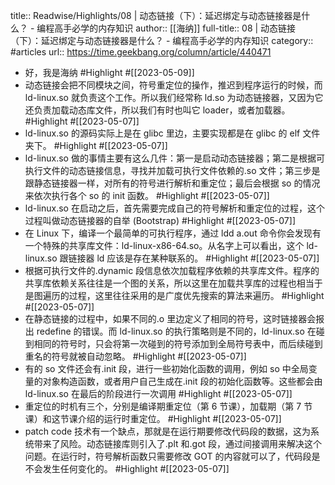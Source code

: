 title:: Readwise/Highlights/08 | 动态链接（下）：延迟绑定与动态链接器是什么？ - 编程高手必学的内存知识
author:: [[海纳]]
full-title:: 08 | 动态链接（下）：延迟绑定与动态链接器是什么？ - 编程高手必学的内存知识
category:: #articles
url:: https://time.geekbang.org/column/article/440471

- 好，我是海纳 #Highlight #[[2023-05-09]]
- 动态链接会把不同模块之间，符号重定位的操作，推迟到程序运行的时候，而 ld-linux.so 就负责这个工作。所以我们经常称 ld.so 为动态链接器，又因为它还负责加载动态库文件，所以我们有时也叫它 loader，或者加载器。 #Highlight #[[2023-05-07]]
- ld-linux.so 的源码实际上是在 glibc 里边，主要实现都是在 glibc 的 elf 文件夹下。 #Highlight #[[2023-05-07]]
- ld-linux.so 做的事情主要有这么几件：第一是启动动态链接器；第二是根据可执行文件的动态链接信息，寻找并加载可执行文件依赖的.so 文件；第三步是跟静态链接器一样，对所有的符号进行解析和重定位；最后会根据 so 的情况来依次执行各个 so 的 init 函数。 #Highlight #[[2023-05-07]]
- ld-linux.so 在启动之后，首先需要完成自己的符号解析和重定位的过程，这个过程叫做动态链接器的自举 (Bootstrap) #Highlight #[[2023-05-07]]
- 在 Linux 下，编译一个最简单的可执行程序，通过 ldd a.out 命令你会发现有一个特殊的共享库文件：ld-linux-x86-64.so。从名字上可以看出，这个 ld-linux.so 跟链接器 ld 应该是存在某种联系的。 #Highlight #[[2023-05-07]]
- 根据可执行文件的.dynamic 段信息依次加载程序依赖的共享库文件。程序的共享库依赖关系往往是一个图的关系，所以这里在加载共享库的过程也相当于是图遍历的过程，这里往往采用的是广度优先搜索的算法来遍历。 #Highlight #[[2023-05-07]]
- 在静态链接的过程中，如果不同的.o 里边定义了相同的符号，这时链接器会报出 redefine 的错误。而 ld-linux.so 的执行策略则是不同的，ld-linux.so 在碰到相同的符号时，只会将第一次碰到的符号添加到全局符号表中，而后续碰到重名的符号就被自动忽略。 #Highlight #[[2023-05-07]]
- 有的 so 文件还会有.init 段，进行一些初始化函数的调用，例如 so 中全局变量的对象构造函数，或者用户自己生成在.init 段的初始化函数等。这些都会由 ld-linux.so 在最后的阶段进行一次调用 #Highlight #[[2023-05-07]]
- 重定位的时机有三个，分别是编译期重定位（第 6 节课），加载期（第 7 节课）和这节课介绍的运行时重定位。 #Highlight #[[2023-05-07]]
- patch code 技术有一个缺点，那就是在运行期要修改代码段的数据，这为系统带来了风险。动态链接库则引入了.plt 和.got 段，通过间接调用来解决这个问题。在运行时，符号解析函数只需要修改 GOT 的内容就可以了，代码段是不会发生任何变化的。 #Highlight #[[2023-05-07]]